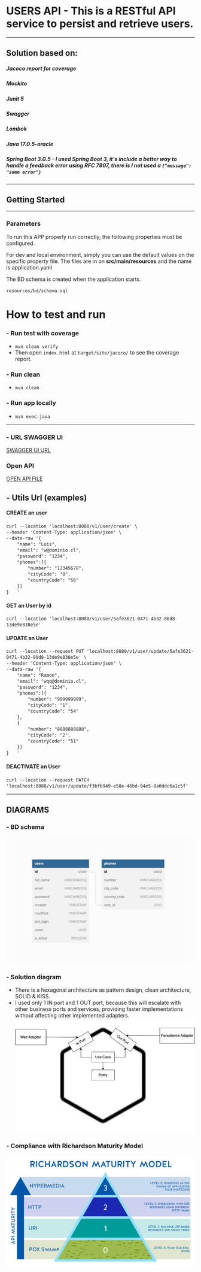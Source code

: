 # USERS API - This is a RESTful API service to persist and retrieve users.

____________________

## Solution based on:

##### Jacoco report for coverage

##### Mockito

##### Junit 5

##### Swagger

##### Lombok

##### Java 17.0.5-oracle

##### Spring Boot 3.0.5 - I used Spring Boot 3, it's include a better way to handle a feedback error using RFC 7807, there is I not used a `{"message": "some error"}`

____________________

##  Getting Started
____________________

### Parameters

To run this APP properly run correctly, the following properties must be configured.

For dev and local environment, simply you can use the default values on the specific property file.
The files are in on __src/main/resources__ and the name is application.yaml

The BD schema is created when the application starts.

```
resources/bd/schema.sql
```

# How to test and run

### - Run test with coverage

* ```mvn clean verify```
* Then open `index.html` at `target/site/jacoco/` to see the coverage report.

### - Run clean

* ```mvn clean```

### - Run app locally

* ```mvn exec:java```
---------------
### - URL SWAGGER UI
[SWAGGER UI URL](http://localhost:8080/swagger-ui/index.html#/)

### Open API
[OPEN API FILE](openApi.json)

## - Utils Url (examples)

#### CREATE an user
```
curl --location 'localhost:8080/v1/user/create' \
--header 'Content-Type: application/json' \
--data-raw '{
    "name": "Luis",
    "email": "w@dominio.cl",
    "password": "1234",
    "phones":[{
        "number": "12345678",
        "cityCode": "0",
        "countryCode": "56"
    }]
}   '
```
#### GET an User by id
```
curl --location 'localhost:8080/v1/user/5afe3621-0471-4b32-80d8-13de9e838e5e'
```

#### UPDATE an User
```
curl --location --request PUT 'localhost:8080/v1/user/update/5afe3621-0471-4b32-80d8-13de9e838e5e' \
--header 'Content-Type: application/json' \
--data-raw '{
    "name": "Ramon",
    "email": "wqq@dominio.cl",
    "password": "1234",
    "phones":[{
        "number": "999999999",
        "cityCode": "1",
        "countryCode": "54"
    },
    {
        "number": "8888888888",
        "cityCode": "2",
        "countryCode": "51"
    }]
}   '
```

#### DEACTIVATE an User
```
curl --location --request PATCH 'localhost:8080/v1/user/update/f3bfb949-e58e-46bd-94e5-8a0ddc6a1c5f'
```
------------
## DIAGRAMS

### -  BD schema
![img.png](img.png)
### - Solution diagram
- There is a hexagonal architecture as pattern design, clean architecture, SOLID & KISS.
- I used only 1 IN port and 1 OUT port, because this will escalate with other business ports and services,
providing faster implementations without affecting other implemented adapters.
![img_1.png](img_1.png)
### - Compliance with Richardson Maturity Model
![img_2.png](img_2.png)